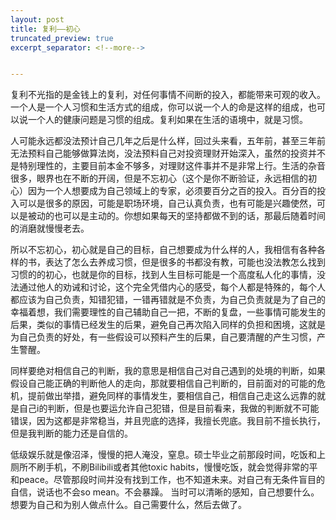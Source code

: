 ```yaml
---
layout: post
title: 复利——初心
truncated_preview: true
excerpt_separator: <!--more--> 


---
```


<div class="message">
复利不光指的是金钱上的复利，对任何事情不间断的投入，都能带来可观的收入。一个人是一个人习惯和生活方式的组成，你可以说一个人的命是这样的组成，也可以说一个人的健康问题是习惯的组成。复利如果在生活的语境中，就是习惯。
</div>    

<!--more-->

人可能永远都没法预计自己几年之后是什么样，回过头来看，五年前，甚至三年前无法预料自己能够做算法岗，没法预料自己对投资理财开始深入，虽然的投资并不是特别理性的，主要目前本金不够多，对理财这件事并不是非常上行。生活的杂音很多，眼界也在不断的开阔，但是不忘初心（这个是你不断验证，永远相信的初心）因为一个人想要成为自己领域上的专家，必须要百分之百的投入。百分百的投入可以是很多的原因，可能是职场环境，自己认真负责，也有可能是兴趣使然，可以是被动的也可以是主动的。你想如果每天的坚持都做不到的话，那最后随着时间的消磨就慢慢老去。



所以不忘初心，初心就是自己的目标，自己想要成为什么样的人，我相信有各种各样的书，表达了怎么去养成习惯，但是很多的书都没有教，可能也没法教怎么找到习惯的的初心，也就是你的目标，找到人生目标可能是一个高度私人化的事情，没法通过他人的劝诫和讨论，这个完全凭借内心的感受，每个人都是特殊的，每个人都应该为自己负责，知错犯错，一错再错就是不负责，为自己负责就是为了自己的幸福着想，我们需要理性的自己辅助自己一把，不断的复盘，一些事情可能发生的后果，类似的事情已经发生的后果，避免自己再次陷入同样的负担和困境，这就是为自己负责的好处，有一些假设可以预料产生的后果，自己要清醒的产生习惯，产生警醒。



同样要绝对相信自己的判断，我的意思是相信自己对自己遇到的处境的判断，如果假设自己能正确的判断他人的走向，那就要相信自己判断的，目前面对的可能的危机，提前做出举措，避免同样的事情发生，要相信自己，相信自己走这么远靠的就是自己i的判断，但是也要运允许自己犯错，但是目前看来，我做的判断就不可能错误，因为这都是非常稳当，并且兜底的选择，我擅长兜底。我目前不擅长执行，但是我判断的能力还是自信的。



低级娱乐就是像沼泽，慢慢的把人淹没，窒息。硕士毕业之前那段时间，吃饭和上厕所不刷手机，不刷Bilibili或者其他toxic habits，慢慢吃饭，就会觉得非常的平和peace。尽管那段时间并没有找到工作，也不知道未来。对自己有无条件盲目的自信，说话也不会so mean。不会暴躁。 当时可以清晰的感知，自己想要什么。想要为自己和为别人做点什么。自己需要什么，然后去做了。

